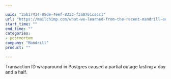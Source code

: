 ```yaml
---

uuid: "3ab17434-85de-4eef-8323-f2a8761cacc1"
url: "https://mailchimp.com/what-we-learned-from-the-recent-mandrill-outage/"
start_time: ""
end_time: ""
categories:
- postmortem
company: "Mandrill"
product: ""

---
```


Transaction ID wraparound in Postgres caused a partial outage lasting a day and a half.
